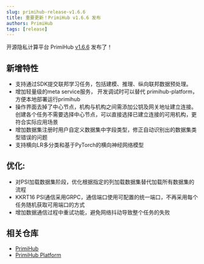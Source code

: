 ```yaml
---
slug: primihub-release-v1.6.6
title: 重要更新！PrimiHub v1.6.6 发布
authors: PrimiHub
tags: [release]
---
```


开源隐私计算平台 PrimiHub [v1.6.6](https://github.com/primihub/primihub/releases/tag/1.6.6) 发布了！

## 新增特性

- 支持通过SDK提交联邦学习任务，包括建模、推理、纵向联邦数据预处理。
- 增加轻量级的meta service服务， 开发调试时可以替代 primihub-platform，方便本地部署运行primihub
- 操作界面去掉了中心节点，机构与机构之间需添加公钥及网关地址建立连接。创建各个任务不需要选择中心节点，可以直接选择已建立连接的可用机构，更符合实际应用场景
- 增加数据集注册时用户自定义数据集中字段类型，修正自动识别出的数据集类型错误的问题
- 支持横向LR多分类和基于PyTorch的横向神经网络模型

## 优化:

- 对PSI加载数据集阶段，优化根据指定的列加载数据集替代加载所有数据集的流程
- KKRT16 PSI通信采用GRPC，通信端口使用可配置的统一端口，不再采用每个任务随机获取可用端口的方式
- 增加数据通信过程中重试功能，避免网络抖动导致整个任务的失败

## 相关仓库

* [PrimiHub](https://github.com/primihub/primihub)
* [PrimiHub Platform](https://github.com/primihub/primihub-platform)